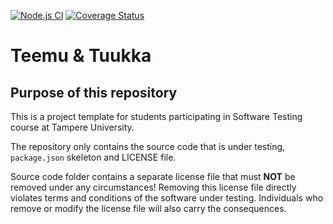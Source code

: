 [![Node.js CI](https://github.com/SalonenTeemu/COMP.SE.200-2024-2025-1/actions/workflows/node.js.yml/badge.svg)](https://github.com/SalonenTeemu/COMP.SE.200-2024-2025-1/actions/workflows/node.js.yml)
[![Coverage Status](https://coveralls.io/repos/github/SalonenTeemu/COMP.SE.200-2024-2025-1/badge.svg?branch=main)](https://coveralls.io/github/SalonenTeemu/COMP.SE.200-2024-2025-1?branch=main)

# Teemu & Tuukka

## Purpose of this repository

This is a project template for students participating in Software Testing course
at Tampere University.

The repository only contains the source code that is under testing, `package.json` skeleton
and LICENSE file.

Source code folder contains a separate license file that must **NOT** be removed under any circumstances!
Removing this license file directly violates terms and conditions of the software under testing.
Individuals who remove or modify the license file will also carry the consequences.
